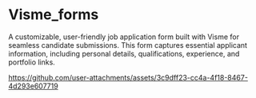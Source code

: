 # Visme_forms
A customizable, user-friendly job application form built with Visme for seamless candidate submissions. This form captures essential applicant information, including personal details, qualifications, experience, and portfolio links.



https://github.com/user-attachments/assets/3c9dff23-cc4a-4f18-8467-4d293e607719

